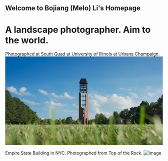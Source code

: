 ## Welcome to Bojiang (Melo) Li's Homepage

# A landscape photographer. Aim to the world.

Photographed at South Quad at University of Illinois at Urbana Champaign.
![Image](https://github.com/bojiang3/bojiang3/blob/main/UIUC%20South%20Quad.jpg)

Empire State Building in NYC. Photographed from Top of the Rock.
![Image](https://github.com/bojiang3/bojiang3.github.io/blob/main/IMG_6884.jpg)

